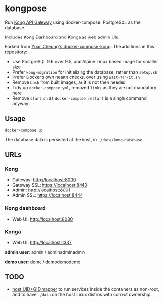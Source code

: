 # kongpose

Run [Kong API Gateway](https://konghq.com/kong-community-edition) using docker-compose. PostgreSQL as the database.

Includes [Kong Dashboard](https://github.com/PGBI/kong-dashboard) and
[Konga](https://github.com/pantsel/konga) as web admin UIs.

Forked from [Yuan Cheung's docker-compose-kong](https://github.com/zhangyuan/docker-compose-kong). The additions in this repository:

- Use PostgreSQL 9.6 over 9.5, and Alpine Linux based image for smaller size
- Prefer `kong-migration` for initializing the database, rather than `setup.sh`
- Prefer Docker's own health checks, over using `wait-for-it.sh`
- Remove `bash` from built images, as it is not then needed
- Tidy up `docker-compose.yml`, removed `links` as they are not mandatory here
- Remove `start.sh` as `docker-compose restart` is a single command anyway


## Usage

    docker-compose up

The database data is persisted at the host, in `./data/kong-database`.


## URLs

### Kong

- Gateway: [http://localhost:8000](http://localhost:8000)
- Gateway SSL: [https://localhost:8443](https://localhost:8443)
- Admin: [http://localhost:8001](http://localhost:8001)
- Admin SSL: [https://localhost:8444](https://localhost:8444)

### Kong dashboard

- Web UI: [http://localhost:8080](http://localhost:8080)

### Konga

- Web UI: [http://localhost:1337](http://localhost:1337)

**admin user**: admin / adminadminadmin

**demo user**: demo / demodemodemo


## TODO

- [host UID+GID mapper](https://github.com/asyrjasalo/rfdocker/tree/master/docker)
to run services inside the containers as non-root, and to have `./data`
on the host Linux distros with correct ownership.
